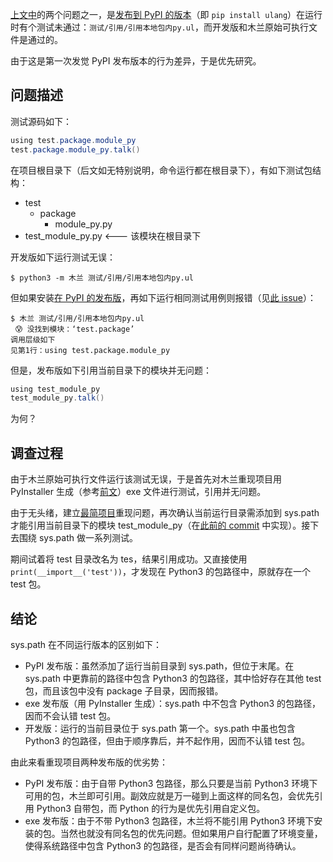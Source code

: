[上文中](https://zhuanlan.zhihu.com/p/339033162)的两个问题之一，是[发布到 PyPI 的版本](https://zhuanlan.zhihu.com/p/265695809)（即 `pip install ulang`）在运行时有个测试未通过：`测试/引用/引用本地包内py.ul`，而开发版和木兰原始可执行文件是通过的。

由于这是第一次发觉 PyPI 发布版本的行为差异，于是优先研究。

## 问题描述

测试源码如下：
```java
using test.package.module_py
test.package.module_py.talk()
```

在项目根目录下（后文如无特别说明，命令运行都在根目录下），有如下测试包结构：
- test
  - package
    - module_py.py
- test_module_py.py   <--- 该模块在根目录下

开发版如下运行测试无误：
```
$ python3 -m 木兰 测试/引用/引用本地包内py.ul
```

但如果安装[在 PyPI 的发布版](https://pypi.org/project/ulang/)，再如下运行相同测试用例则报错（见[此 issue](https://gitee.com/MulanRevive/mulan-rework/issues/I1U2HP?from=project-issue#note_3835483)）：
```
$ 木兰 测试/引用/引用本地包内py.ul
 😰 没找到模块：‘test.package’
调用层级如下
见第1行：using test.package.module_py
```

但是，发布版如下引用当前目录下的模块并无问题：
```java
using test_module_py
test_module_py.talk()
```

为何？

## 调查过程

由于木兰原始可执行文件运行该测试无误，于是首先对木兰重现项目用 PyInstaller 生成（参考[前文](https://zhuanlan.zhihu.com/p/107836848)）exe 文件进行测试，引用并无问题。

由于无头绪，建立[最简项目](https://github.com/nobodxbodon/test-package-for-pypi)重现问题，再次确认当前运行目录需添加到 sys.path 才能引用当前目录下的模块 test_module_py（在[此前的 commit](https://gitee.com/MulanRevive/mulan-rework/commit/535a1e8b4c8d507c89eb3e7c6da2dc22a0fd40a2) 中实现）。接下去围绕 sys.path 做一系列测试。

期间试着将 test 目录改名为 tes，结果引用成功。又直接使用 `print(__import__('test'))`，才发现在 Python3 的包路径中，原就存在一个 test 包。

## 结论

sys.path 在不同运行版本的区别如下：

- PyPI 发布版：虽然添加了运行当前目录到 sys.path，但位于末尾。在 sys.path 中更靠前的路径中包含 Python3 的包路径，其中恰好存在其他 test 包，而且该包中没有 package 子目录，因而报错。
- exe 发布版（用 PyInstaller 生成）：sys.path 中不包含 Python3 的包路径，因而不会认错 test 包。
- 开发版：运行的当前目录位于 sys.path 第一个。sys.path 中虽也包含 Python3 的包路径，但由于顺序靠后，并不起作用，因而不认错 test 包。

由此来看重现项目两种发布版的优劣势：

- PyPI 发布版：由于自带 Python3 包路径，那么只要是当前 Python3 环境下可用的包，木兰即可引用。副效应就是万一碰到上面这样的同名包，会优先引用 Python3 自带包，而 Python 的行为是优先引用自定义包。
- exe 发布版：由于不带 Python3 包路径，木兰将不能引用 Python3 环境下安装的包。当然也就没有同名包的优先问题。但如果用户自行配置了环境变量，使得系统路径中包含 Python3 的包路径，是否会有同样问题尚待确认。
